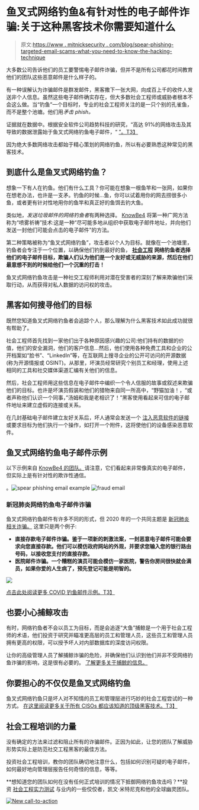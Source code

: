 # 鱼叉式网络钓鱼&有针对性的电子邮件诈骗:关于这种黑客技术你需要知道什么

> 原文:[https://www . mitnicksecurity . com/blog/spear-phishing-targeted-email-scams-what-you-need-to-know-the-hacking-technique](https://www.mitnicksecurity.com/blog/spear-phishing-targeted-email-scams-what-you-need-to-know-about-this-hacking-technique)

大多数公司告诉他们的员工要警惕电子邮件诈骗，但并不是所有公司都花时间教育他们的团队这些恶意邮件是什么样子的。

有一种误解认为诈骗邮件是群发邮件，黑客撒下一张大网，向成百上千的收件人发送非个人信息。虽然这些电子邮件确实存在，但大多数社会工程师或威胁者根本不会这么做。当“钓鱼”一个目标时，专业的社会工程师关注的是一只个别的孔雀鱼，而不是整个池塘。他们用*矛击 phish。*

证据就在数据中。根据安全软件公司趋势科技的研究，“高达 91%的网络攻击及其导致的数据泄露始于鱼叉式网络钓鱼电子邮件，“ [”。T3】](https://www.knowbe4.com/spear-phishing/)

因为绝大多数网络攻击都始于精心策划的网络钓鱼，所以有必要熟悉这种常见的黑客技术。

## 到底什么是鱼叉式网络钓鱼？

想象一下有人在钓鱼。他们有什么工具？你可能在想象一根鱼竿和一张网，如果你在想老办法，也许是一支矛。钓鱼的时候...鱼，你可以试着用你的网去捞很多小鱼，或者更有针对性地用你的鱼竿和真正好的鱼饵去钓大鱼。

类似地，*发送垃圾邮件的网络钓鱼者*有两种选择。 [KnowBe4](https://www.knowbe4.com/spear-phishing/) 将第一种广网方法称为“喷雾祈祷”技术:这是一种“尽可能多地从组织中获取电子邮件地址，并向他们发送一封他们可能会点击的电子邮件”的方法。

第二种策略被称为“鱼叉式网络钓鱼”，攻击者以个人为目标。就像在一个池塘里，钓鱼者会专注于一个位置，以确保他们钓到最好的鱼， [**社会工程**](https://www.mitnicksecurity.com/blog/social-engineering-attacks) **网络钓鱼者选择他们的电子邮件目标，欺骗人们认为他们是一个友好或无威胁的来源，然后在他们最意想不到的时候给他们一个沉重的打击！**

鱼叉式网络钓鱼攻击是一种社交工程师利用对潜在受害者的深刻了解来欺骗他们采取行动，从而获得对私人数据的访问权的攻击。

## 黑客如何搜寻他们的目标

既然您知道鱼叉式网络钓鱼者会追踪个人，那么理解为什么黑客技术如此成功就很有帮助了。

社会工程师首先找到一家他们出于各种原因感兴趣的公司:他们持有的数据的价值，他们的安全漏洞，他们的客户信息...然后，他们使用各种免费工具[](https://inteltechniques.com/menu/index.html)和企业的公开档案如“脸书”、“LinkedIn”等，在互联网上搜寻企业的公开可访问的开源数据(称为开源情报或 OSINT)。从那里，坏演员经常研究个别员工和经理，使用上述相同的工具和社交媒体渠道汇编有关他们的信息。

然后，社会工程师用这些信息在电子邮件中编织一个令人信服的故事或叙述来欺骗他们的目标。也许是坏演员假装和他们的猎物来自同一所高中，“野猫加油！，“或者声称他们认识一个同事，”汤姆和我是老相识了！”黑客使用看起来可信的电子邮件地址来建立虚假的连接或关系。

在几封基础电子邮件建立友好关系后，坏人通常会发送一个 [注入恶意软件的链接](https://www.mitnicksecurity.com/blog/ways-hackers-use-social-engineering-to-trick-your-employees) 或要求目标为他们执行一个操作，如打开一个附件，这将使他们的设备感染恶意软件。

## 鱼叉式网络钓鱼电子邮件示例

以下示例来自 [KnowBe4 的团队。](https://www.knowbe4.com/spear-phishing/)请注意，它们看起来非常像真实的电子邮件，但实际上是有针对性的欺诈性通信。

。![spear phishing email example](../Images/ea8b1b3cc7a6c130f055cb2428444bd1.png) ![fraud email](../Images/c3bd7f559a6728f0dc516a3e19abb0f6.png)

### 新冠肺炎网络钓鱼电子邮件诈骗

鱼叉式网络钓鱼邮件有许多不同的形式，但 2020 年的一个共同主题是 [新冠肺炎相关诈骗。](https://www.mitnicksecurity.com/blog/2-ways-hackers-may-trick-you-using-covid-19-phishing-schemes) 这里只是两个例子:

*   **直接存款电子邮件诈骗。鉴于一项新的刺激法案，一封恶意电子邮件可能会要求向您直接存款。他们可以模仿政府网站的外观，并要求您输入您的银行路由号码，以接收您支付的直接存款。**
*   **医院邮件诈骗。一个糟糕的演员可能会模仿一家医院，警告你房间很快就会满员，如果你爱的人生病了，预先登记可能是明智的。**

![](../Images/bda4487908e6a4ff88da6f7c7c282ef1.png)

[点击此处阅读更多 COVID 钓鱼邮件示例。T3】](https://blog.knowbe4.com/coronavirus-related-spear-phishing-attacks-see-a-massive-667-increases-in-march)

## 也要小心捕鲸攻击

有时，网络钓鱼者不会以员工为目标，而是会追逐“大鱼”捕鲸是一个用于社会工程师的术语，他们投资于研究并瞄准更高层的员工和管理人员，这些员工和管理人员拥有更高的权限，可以授予坏人对内部数据库的深度访问权限。

让你的高级管理人员了解捕鲸诈骗的危险，并确保他们认识到他们并非不受网络钓鱼诈骗的影响，这是很有必要的。 [了解更多关于捕鲸的信息。](https://www.kaspersky.com/resource-center/definitions/what-is-a-whaling-attack)

## 你要担心的不仅仅是鱼叉式网络钓鱼

鱼叉式网络钓鱼只是坏人对不知情的员工和管理层进行巧妙的社会工程尝试的一种方式。 [在这里阅读更多关于所有 CISOs 都应该知道的顶级黑客技术。T3】](https://www.mitnicksecurity.com/blog/top-hacking-techniques-all-cisos-should-educate-remote-users-about)

## 社会工程培训的力量

没有确定的方法来过滤和阻止所有的诈骗邮件。正因为如此，让您的团队了解威胁形势实际上是防范社交工程黑客的最佳方法。

投资社会工程培训，教你的团队确切地注意什么，包括如何识别可疑的电子邮件，如何最好地向管理层报告任何奇怪的信息，等等。

**想知道您的团队如何在没有任何正式培训的情况下抵御网络钓鱼攻击吗？**投资 [社会工程实力测试](https://www.mitnicksecurity.com/blog/social-engineering-attacks) 与业内的一些佼佼者，凯文·米特尼克和他的全球幽灵团队。

[![New call-to-action](../Images/95ee2efaa0b0e1050f47338da41f7869.png)](https://cta-redirect.hubspot.com/cta/redirect/3875471/7f9b1de1-cf7c-4700-8892-cdf9402b32cf)